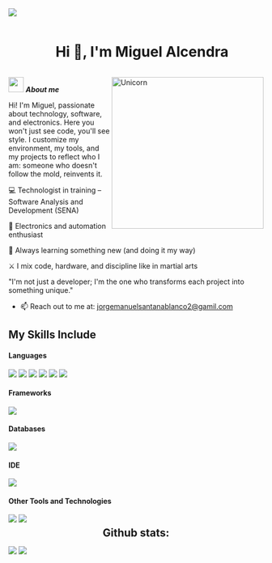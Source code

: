<!--horizontal divider(gradiant)-->
<img src="https://user-images.githubusercontent.com/73097560/115834477-dbab4500-a447-11eb-908a-139a6edaec5c.gif">

<!--h1 without bottom border-->
<div id="user-content-toc">
  <ul align="center">
    <summary><h1 style="display: inline-block">Hi 👋, I'm  Miguel Alcendra</h1></summary>
  </ul>
</div>


<img align="right" width=300px alt="Unicorn" src="https://c.tenor.com/GN73MKBawZYAAAAi/busy-cute.gif" />

 <img src="https://media.giphy.com/media/ObNTw8Uzwy6KQ/giphy.gif" width="30px">&nbsp;***About me***

Hi! I'm Miguel, passionate about technology, software, and electronics. Here you won't just see code, you'll see style. I customize my environment, my tools, and my projects to reflect who I am: someone who doesn't follow the mold, reinvents it.

💻 Technologist in training – Software Analysis and Development (SENA)

🔌 Electronics and automation enthusiast

🧠 Always learning something new (and doing it my way)

⚔️ I mix code, hardware, and discipline like in martial arts

"I'm not just a developer; I'm the one who transforms each project into something unique."
- 📫 Reach out to me at: <a href="muguel.alealcendra@gmail.com">jorgemanuelsantanablanco2@gamil.com</a>


## My Skills Include

<h4> Languages </h4>
<span> 
  <img src="https://img.shields.io/badge/HTML5-E34F26?style=for-the-badge&logo=html5&logoColor=white">
  <img src="https://img.shields.io/badge/CSS3-1572B6?style=for-the-badge&logo=css3&logoColor=white">
  <img src="https://img.shields.io/badge/JavaScript-F7DF1E?style=for-the-badge&logo=javascript&logoColor=black">
  <img src="https://img.shields.io/badge/Java-ED8B00?style=for-the-badge&logo=java&logoColor=white">
  <img src="https://img.shields.io/badge/python-3670A0?style=for-the-badge&logo=python&logoColor=ffdd54">
  <img src="https://img.shields.io/badge/PHP-777BB4?style=for-the-badge&logo=php&logoColor=white">
</span>

<h4> Frameworks </h4>
<span>
  <img src="https://img.shields.io/badge/Bootstrap-563D7C?style=for-the-badge&logo=bootstrap&logoColor=white">
</span>

<h4> Databases </h4>
<span>
  <img src="https://img.shields.io/badge/MySQL-00000F?style=for-the-badge&logo=mysql&logoColor=white">
</span>

<h4> IDE </h4>
<span>
<img src="https://img.shields.io/badge/Visual_Studio_Code-0078D4?style=for-the-badge&logo=visual%20studio%20code&logoColor=white">


<h4> Other Tools and Technologies </h4>
<span>
  <img src="https://img.shields.io/badge/Git-F05032?style=for-the-badge&logo=git&logoColor=white">
  <img src="https://img.shields.io/badge/Xampp-F37623?style=for-the-badge&logo=xampp&logoColor=white">

</span>


<h2 align="center" style="margin: 5px 10px;">Github stats:</h2> 

[![](https://github-readme-stats.vercel.app/api?username=joker627&show_icons=true&theme=tokyonight&hide_border=true&locale=en)](https://github.com/joker627)
[![](https://github-readme-streak-stats.herokuapp.com/?user=joker627&theme=material-palenight)](https://github.com/joker627)
</div>

